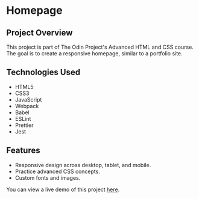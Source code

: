 # Homepage

## Project Overview

This project is part of The Odin Project's Advanced HTML and CSS course. The goal is to create a responsive homepage, similar to a portfolio site.

## Technologies Used

- HTML5
- CSS3
- JavaScript
- Webpack
- Babel
- ESLint
- Prettier
- Jest

## Features

- Responsive design across desktop, tablet, and mobile.
- Practice advanced CSS concepts.
- Custom fonts and images.

You can view a live demo of this project [here](https://nufc-hub.github.io/homepage/).
